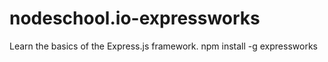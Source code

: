 # nodeschool.io-expressworks
Learn the basics of the Express.js framework.  npm install -g expressworks
